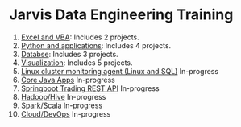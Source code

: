 # Jarvis Data Engineering Training
1. [Excel and VBA](./excel_VBA): Includes 2 projects.
2. [Python and applications](./python_applications): Includes 4 projects.
3. [Databse](./database): Includes 3 projects.
4. [Visualization](./visualization): Includes 5 projects.
5. [Linux cluster monitoring agent (Linux and SQL)](./linux_sql) In-progress
6. [Core Java Apps](./core_java) In-progress
7. [Springboot Trading REST API](./springboot) In-progress
8. [Hadoop/Hive](./hadoop) In-progress
9. [Spark/Scala](./spark) In-progress
10. [Cloud/DevOps](./cloud_devops) In-progress

